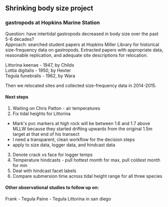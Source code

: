 Shrinking body size project 
----------------------------

### gastropods at Hopkins Marine Station

Question: have intertidal gastropods decreased in body size over the past 5-6 decades?  
Approach: searched student papers at Hopkins Miller Library for historical size-frequency data on gastropods.
Extracted papers with appropriate data, reasonable replication, and adequate site descriptions for relocation. 

Littorina keenae - 1947, by Childs  
Lottia digitalis - 1950, by Hexter  
Tegula funebralis - 1962, by Wara  

Then we relocated sites and collected size-frequency data in 2014-2015.  

####  Next steps

1. Waiting on Chris Patton - air temperatures
2. Fix tidal heights for Littorina
  - Mark's pvc markers at high rock will be between 1.6 and 1.7 above MLLW because they started drifting upwards from the original 1.5m target at that end of his transect
  - I need a transparent, clean workflow for the decision steps
  - apply to size data, logger data, and hindcast data
3. Denote crack vs face for logger temps
4. Temperature hindcasts - pull hottest month for max, pull coldest month for min
5. Deal with hindcast facet labels
6. Compare submersion time across tidal height range for all three species

#### Other observational studies to follow up on:
Frank - Tegula
Paine - Tegula
Littorina in san diego







